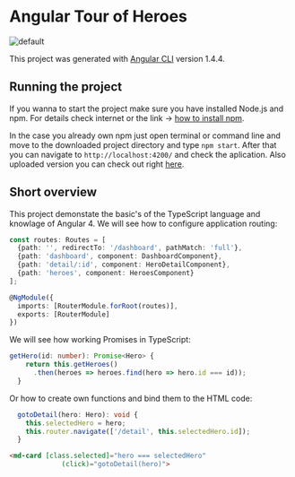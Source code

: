 # Angular Tour of Heroes

![default](https://user-images.githubusercontent.com/14962493/31059611-bc7fd564-a70d-11e7-9692-38b5e3f7d396.png)

This project was generated with [Angular CLI](https://github.com/angular/angular-cli) version 1.4.4.

## Running the project

If you wanna to start the project make sure you have installed Node.js and npm. For details check internet or the link -> [how to install npm](https://www.npmjs.com/package/npm).

In the case you already own npm just open terminal or command line and move to the downloaded project directory and type `npm start`. After that you can navigate to `http://localhost:4200/` and check the aplication. Also uploaded version you can check out right [here](https://angularheroes.000webhostapp.com/dashboard).

## Short overview

This project demonstate the basic's of the TypeScript language and knowlage of Angular 4. 
We will see how to configure application routing:

```typescript
const routes: Routes = [
  {path: '', redirectTo: '/dashboard', pathMatch: 'full'},
  {path: 'dashboard', component: DashboardComponent},
  {path: 'detail/:id', component: HeroDetailComponent},
  {path: 'heroes', component: HeroesComponent}
];

@NgModule({
  imports: [RouterModule.forRoot(routes)],
  exports: [RouterModule]
})
```
We will see how working Promises in TypeScript:
```typescript
getHero(id: number): Promise<Hero> {
    return this.getHeroes()
      .then(heroes => heroes.find(hero => hero.id === id));
  }
```
Or how to create own functions and bind them to the HTML code:
```typescript
  gotoDetail(hero: Hero): void {
    this.selectedHero = hero;
    this.router.navigate(['/detail', this.selectedHero.id]);
  }
```
```html
<md-card [class.selected]="hero === selectedHero"
             (click)="gotoDetail(hero)">
 ```
